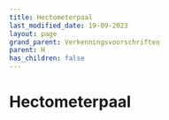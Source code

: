 ```yaml
---
title: Hectometerpaal
last_modified_date: 19-09-2023
layout: page
grand_parent: Verkenningsvoorschriften
parent: H
has_children: false
---
```


Hectometerpaal
==============

